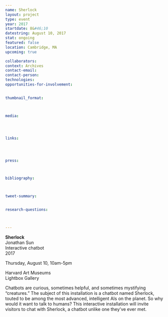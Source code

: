 ```yaml
---
name: Sherlock
layout: project
type: event
year: 2017
startdate: 8&#46;10
datestring: August 10, 2017
stat: ongoing
featured: false
location: Cambridge, MA
upcoming: true

collaborators:
context: Archives
contact-email:
contact-person:
technologies: 
opportunities-for-involvement:


thumbnail_format:



media:




links:




press:



bibliography:



tweet-summary:


research-questions:



---
```

**Sherlock**
<br />Jonathan Sun
<br />Interactive chatbot
<br />2017

Thursday, August 10, 10am-5pm

Harvard Art Museums
<br />Lightbox Gallery

Chatbots are curious, sometimes helpful, and sometimes mystifying “creatures.” The subject of this installation is a chatbot named Sherlock, touted to be among the most advanced, intelligent AIs on the planet. So why would it want to talk to humans? This interactive installation will invite visitors to chat with Sherlock, a chatbot unlike one they’ve ever met.